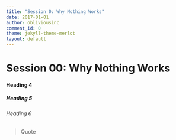 ```yaml
---
title: "Session 0: Why Nothing Works"
date: 2017-01-01
author: obliviousinc
comment_id: 0
theme: jekyll-theme-merlot
layout: default
---
```


# Session 00: Why Nothing Works

#### Heading 4
##### Heading 5
###### Heading 6
> Quote